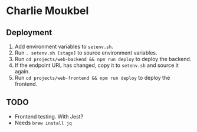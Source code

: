 # Charlie Moukbel

## Deployment

1. Add environment variables to `setenv.sh`.
2. Run `. setenv.sh [stage]` to source environment variables.
3. Run `cd projects/web-backend && npm run deploy` to deploy the backend.
4. If the endpoint URL has changed, copy it to `setenv.sh` and source it again.
5. Run `cd projects/web-frontend && npm run deploy` to deploy the frontend.

## TODO

- Frontend testing. With Jest?
- Needs `brew install jq`